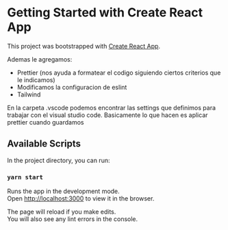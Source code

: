 # Getting Started with Create React App

This project was bootstrapped with [Create React App](https://github.com/facebook/create-react-app).

Ademas le agregamos:

- Prettier (nos ayuda a formatear el codigo siguiendo ciertos criterios que le indicamos)
- Modificamos la configuracion de eslint
- Tailwind

En la carpeta .vscode podemos encontrar las settings que definimos para
trabajar con el visual studio code. Basicamente lo que hacen es aplicar prettier cuando guardamos

## Available Scripts

In the project directory, you can run:

### `yarn start`

Runs the app in the development mode.\
Open [http://localhost:3000](http://localhost:3000) to view it in the browser.

The page will reload if you make edits.\
You will also see any lint errors in the console.

